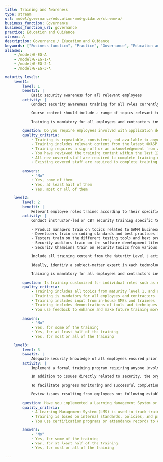 ```yaml
---
title: Training and Awareness
type: stream
url: model/governance/education-and-guidance/stream-a/
business_function: Governance
business_function_url: governance
practice: Education and Guidance
stream: A
description: Governance / Education and Guidance
keywords: ["Business function", "Practice", "Governance", "Education and Guidance"]
aliases:
    - /model/G-EG-A
    - /model/G-EG-1-A
    - /model/G-EG-2-A
    - /model/G-EG-3-A

maturity_levels:
    level1:
        level: 1
        benefit: |
            Basic security awareness for all relevant employees
        activity: |
            Conduct security awareness training for all roles currently involved in the management, development, testing, or auditing of the software. The goal is to increase the awareness of application security threats and risks, security best practices, and secure software design principles. Develop training internally or procure it externally. Ideally, deliver training in person so participants can have discussions as a team, but Computer-Based Training (CBT) is also an option.

            Course content should include a range of topics relevant to application security and privacy, while remaining accessible to a non-technical audience. Suitable concepts are secure design principles including Least Privilege, Defense-in-Depth, Fail Secure (Safe), Complete Mediation, Session Management, Open Design, and Psychological Acceptability. Additionally, the training should include references to any organization-wide standards, policies, and procedures defined to improve application security. The OWASP Top 10 vulnerabilities should be covered at a high level.

            Training is mandatory for all employees and contractors involved with software development and includes an auditable sign-off to demonstrate compliance. Consider incorporating innovative ways of delivery (such as gamification) to maximize its effectiveness and combat desensitization.

        question: Do you require employees involved with application development to take SDLC training?
        quality_criteria:
            - Training is repeatable, consistent, and available to anyone involved with software development lifecycle
            - Training includes relevant content from the latest OWASP Top 10 and includes concepts such as Least Privilege, Defense-in-Depth, Fail Secure (Safe), Complete Mediation, Session Management, Open Design, and Psychological Acceptability
            - Training requires a sign-off or an acknowledgement from attendees
            - You have reviewed the training content within the last 12 months, and have completed any required updates
            - All new covered staff are required to complete training during their onboarding process
            - Existing covered staff are required to complete training when content is added/revised, or complete refresher training at least every 24 months, whichever comes first

        answers:
            - "No"
            - Yes, some of them
            - Yes, at least half of them
            - Yes, most or all of them

    level2:
        level: 2
        benefit: |
            Relevant employee roles trained according to their specific role
        activity: |
            Conduct instructor-led or CBT security training specific to the organization's roles and technologies, starting with the core development team. The organization customizes training for product managers, software developers, testers, and security auditors, based on each group's technical needs.

            - Product managers train on topics related to SAMM business functions and security practices, with emphasis on security requirements, threat modeling, and defect tracking.
            - Developers train on coding standards and best practices for the technologies they work with to ensure the training directly benefits application security. They have a solid technical understanding of the OWASP Top 10 vulnerabilities, or similar weaknesses relevant to the technologies and frameworks used (e.g. mobile), and the most common remediation strategies for each issue.
            - Testers train on the different testing tools and best practices for technologies used in the organization, and in tools that identify security defects.
            - Security auditors train on the software development lifecycle, application security mechanisms used in the organization, and the process for submitting security defects for remediation.
            - Security Champions train on security topics from various phases of the SDLC. They receive the same training as developers and testers, but also understand threat modeling and secure design, as well as security tools and technologies that can be integrated into the build environment.

            Include all training content from the Maturity Level 1 activities of this stream and additional role-specific and technology-specific content. Eliminate unnecessary aspects of the training.

            Ideally, identify a subject-matter expert in each technology to assist with procuring or developing the training content and updating it regularly. The training consists of demonstrations of vulnerability exploitation using intentionally weakened applications, such as WebGoat or Juice Shop. Include results of the previous penetration as examples of vulnerabilities and implemented remediation strategies. Ask a penetration tester to assist with developing examples of vulnerability exploitation demonstrations.

            Training is mandatory for all employees and contractors involved with software development, and includes an auditable sign-off to demonstrate compliance.  Whenever possible, training should also include a test to ensure understanding, not just compliance.  Update and deliver training annually to include changes in the organization, technology, and trends. Poll training participants to evaluate the quality and relevance of the training. Gather suggestions of other information relevant to their work or environments.

        question: Is training customized for individual roles such as developers, testers, or security champions?
        quality_criteria:
            - Training includes all topics from maturity level 1, and adds more specific tools, techniques, and demonstrations
            - Training is mandatory for all employees and contractors
            - Training includes input from in-house SMEs and trainees
            - Training includes demonstrations of tools and techniques developed in-house
            - You use feedback to enhance and make future training more relevant

        answers:
            - "No"
            - Yes, for some of the training
            - Yes, for at least half of the training
            - Yes, for most or all of the training

    level3:
        level: 3
        benefit: |
            Adequate security knowledge of all employees ensured prior to working on critical tasks
        activity: |
            Implement a formal training program requiring anyone involved with the software development lifecycle to complete appropriate role and technology-specific training as part of the onboarding process. Based on the criticality of the application and user's role, consider restricting access until the onboarding training has been completed. While the organization may source some modules externally, the program is facilitated and managed in-house and includes content specific to the organization going beyond general security best practices. The program has a defined curriculum, checks participation, and tests understanding and competence. The training consists of a combination of industry best practices and organization's internal standards, including training on specific systems used by the organization.

            In addition to issues directly related to security, the organization includes other standards to the program, such as code complexity, code documentation, naming convention, and other process-related disciplines. This training minimizes issues resulting from employees following practices incorporated outside the organization and ensures continuity in the style and competency of the code.

            To facilitate progress monitoring and successful completion of each training module the organization has a learning management platform or another centralized portal with similar functionality. Employees can monitor their progress and have access to all training resources even after they complete initial training.

            Review issues resulting from employees not following established standards, policies, procedures, or security best practices at least annually to gauge the effectiveness of the training and ensure it covers all issues relevant to the organization. Update the training periodically and train employees on any changes and most prevalent security deficiencies.

        question: Have you implemented a Learning Management System or equivalent to track employee training and certification processes?
        quality_criteria:
            - A Learning Management System (LMS) is used to track trainings and certifications
            - Training is based on internal standards, policies, and procedures
            - You use certification programs or attendance records to determine access to development systems and resources

        answers:
            - "No"
            - Yes, for some of the training
            - Yes, for at least half of the training
            - Yes, for most or all of the training

---
```

